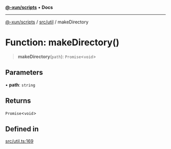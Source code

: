 [**@-xun/scripts**](../../../README.md) • **Docs**

***

[@-xun/scripts](../../../README.md) / [src/util](../README.md) / makeDirectory

# Function: makeDirectory()

> **makeDirectory**(`path`): `Promise`\<`void`\>

## Parameters

• **path**: `string`

## Returns

`Promise`\<`void`\>

## Defined in

[src/util.ts:169](https://github.com/Xunnamius/xscripts/blob/91915b63e10dd6449ad16f4202f487b34227194a/src/util.ts#L169)
